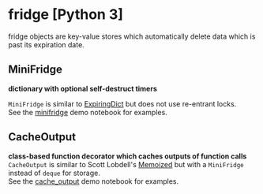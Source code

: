 # fridge [Python 3]

fridge objects are key-value stores which automatically delete data which is past its expiration date.

## MiniFridge
**dictionary with optional self-destruct timers**

`MiniFridge` is similar to [ExpiringDict](https://github.com/mailgun/expiringdict) but does not use re-entrant locks.  
See the [minifridge](https://github.com/samkennerly/fridge/blob/master/minifridge.ipynb) demo notebook for examples.

## CacheOutput
**class-based function decorator which caches outputs of function calls**  
`CacheOutput` is similar to Scott Lobdell's [Memoized](http://scottlobdell.me/2015/04/decorators-arguments-python/) but with a `MiniFridge` instead of `deque` for storage.  
See the [cache_output](https://github.com/samkennerly/fridge/blob/master/cache_output.ipynb) demo notebook for examples.

